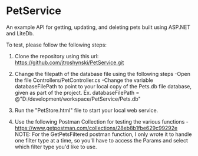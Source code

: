 # PetService
An example API for getting, updating, and deleting pets built using ASP.NET and LiteDb.

To test, please follow the following steps:

1. Clone the repository using this url: https://github.com/jtroshynski/PetService.git

2. Change the filepath of the database file using the following steps
-Open the file Controllers/PetController.cs
-Change the variable databaseFilePath to point to your local copy of the Pets.db file database, given as part of the project.
Ex. databaseFilePath = @"D:/development/workspace/PetService/Pets.db"

3. Run the "PetStore.html" file to start your local web service.

4. Use the following Postman Collection for testing the various functions
  -https://www.getpostman.com/collections/28eb8b1fbe629c99292e
  NOTE: For the GetPetsFiltered postman function, I only wrote it to handle one filter type at a time, so you'll have to access the Params and select which filter type you'd like to use.

